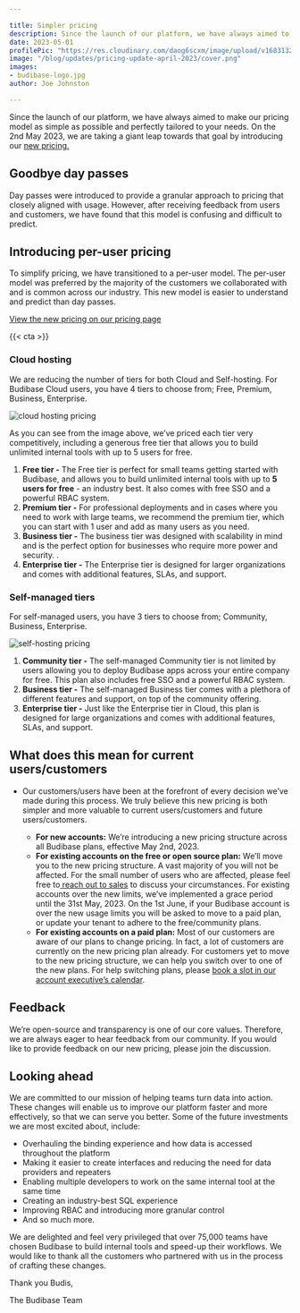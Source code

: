 ```yaml
---

title: Simpler pricing
description: Since the launch of our platform, we have always aimed to make our pricing model as simple as possible and perfectly tailored to your needs. On the 1st May 2023, we are taking a giant leap towards that goal by introducing our new pricing.
date: 2023-05-01
profilePic: "https://res.cloudinary.com/daog6scxm/image/upload/v1683132110/Photos/joe-prof-profilepic_sglwrl.webp"
image: "/blog/updates/pricing-update-april-2023/cover.png"
images:
- budibase-logo.jpg
author: Joe Johnston

---
```


Since the launch of our platform, we have always aimed to make our pricing model as simple as possible and perfectly tailored to your needs. On the 2nd May 2023, we are taking a giant leap towards that goal by introducing our [new pricing.](https://budibase.com/pricing)

## Goodbye day passes

Day passes were introduced to provide a granular approach to pricing that closely aligned with usage. However, after receiving feedback from users and customers, we have found that this model is confusing and difficult to predict.

## Introducing per-user pricing

To simplify pricing, we have transitioned to a per-user model. The per-user model was preferred by the majority of the customers we collaborated with and is common across our industry. This new model is easier to understand and predict than day passes.

[View the new pricing on our pricing page](https://budibase.com/pricing)

{{< cta >}}

### Cloud hosting

We are reducing the number of tiers for both Cloud and Self-hosting. For Budibase Cloud users, you have 4 tiers to choose from; Free, Premium, Business, Enterprise.

![cloud hosting pricing](https://res.cloudinary.com/daog6scxm/image/upload/v1682684711/cms/CleanShot_2023-04-28_at_13.24.30_2x_bjkhbz.webp)

As you can see from the image above, we’ve priced each tier very competitively, including a generous free tier that allows you to build unlimited internal tools with up to 5 users for free.

1. **Free tier -** The Free tier is perfect for small teams getting started with Budibase, and allows you to build unlimited internal tools with up to **5 users for free** - an industry best. It also comes with free SSO and a powerful RBAC system.
2. **Premium tier -** For professional deployments and in cases where you need to work with large teams, we recommend the premium tier, which you can start with 1 user and add as many users as you need.
3. **Business tier -** The business tier was designed with scalability in mind and is the perfect option for businesses who require more power and security. .
4. **Enterprise tier -** The Enterprise tier is designed for larger organizations and comes with additional features, SLAs, and support.

### Self-managed tiers

For self-managed users, you have 3 tiers to choose from; Community, Business, Enterprise.

![self-hosting pricing](https://res.cloudinary.com/daog6scxm/image/upload/v1682684846/cms/CleanShot_2023-04-28_at_13.26.58_2x_vvjyon.webp)

1. **Community tier -** The self-managed Community tier is not limited by users allowing you to deploy Budibase apps across your entire company for free. This plan also includes free SSO and a powerful RBAC system.
2. **Business tier -** The self-managed Business tier comes with a plethora of different features and support, on top of the community offering.
3. **Enterprise tier -** Just like the Enterprise tier in Cloud, this plan is designed for large organizations and comes with additional features, SLAs, and support.

## What does this mean for current users/customers

- Our customers/users have been at the forefront of every decision we’ve made during this process. We truly believe this new pricing is both simpler and more valuable to current users/customers and future users/customers.

  - **For new accounts:** We’re introducing a new pricing structure across all Budibase plans, effective May 2nd, 2023.
  - **For existing accounts on the free or open source plan:** We’ll move you to the new pricing structure. A vast majority of you will not be affected. For the small number of users who are affected, please feel free to[ reach out to sales](https://budibase.com/contact) to discuss your circumstances. For existing accounts over the new limits, we’ve implemented a grace period until the 31st May, 2023. On the 1st June, if your Budibase account is over the new usage limits you will be asked to move to a paid plan, or update your tenant to adhere to the free/community plans.
  - **For existing accounts on a paid plan:** Most of our customers are aware of our plans to change pricing. In fact, a lot of customers are currently on the new pricing plan already. For customers yet to move to the new pricing structure, we can help you switch over to one of the new plans. For help switching plans, please [book a slot in our account executive’s calendar](https://meetings-eu1.hubspot.com/joe-moss). 

## Feedback

We’re open-source and transparency is one of our core values. Therefore, we are always eager to hear feedback from our community. If you would like to provide feedback on our new pricing, please join the discussion.

## Looking ahead

We are committed to our mission of helping teams turn data into action. These changes will enable us to improve our platform faster and more effectively, so that we can serve you better. Some of the future investments we are most excited about, include:

- Overhauling the binding experience and how data is accessed throughout the platform
- Making it easier to create interfaces and reducing the need for data providers and repeaters
- Enabling multiple developers to work on the same internal tool at the same time
- Creating an industry-best SQL experience
- Improving RBAC and introducing more granular control
- And so much more.

We are delighted and feel very privileged that over 75,000 teams have chosen Budibase to build internal tools and speed-up their workflows. We would like to thank all the customers who partnered with us in the process of crafting these changes.

Thank you Budis,

The Budibase Team